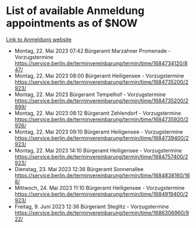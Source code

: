 # List of available Anmeldung appointments as of $NOW
[Link to Anmeldung website](https://service.berlin.de/terminvereinbarung/termin/tag.php?termin=1&anliegen[]=120686&dienstleisterlist=122210,122217,327316,122219,327312,122227,327314,122231,327346,122243,327348,122254,122252,329742,122260,329745,122262,329748,122271,327278,122273,327274,122277,327276,330436,122280,327294,122282,327290,122284,327292,122291,327270,122285,327266,122286,327264,122296,327268,150230,329760,122297,327286,122294,327284,122312,329763,122314,329775,122304,327330,122311,327334,122309,327332,317869,122281,327352,122279,329772,122283,122276,327324,122274,327326,122267,329766,122246,327318,122251,327320,122257,327322,122208,327298,122226,327300&herkunft=http%3A%2F%2Fservice.berlin.de%2Fdienstleistung%2F120686%2F)
- Montag, 22. Mai 2023 07:42 Bürgeramt Marzahner Promenade - Vorzugstermine https://service.berlin.de/terminvereinbarung/termin/time/1684734120/847/
- Montag, 22. Mai 2023 08:00 Bürgeramt Heiligensee - Vorzugstermine https://service.berlin.de/terminvereinbarung/termin/time/1684735200/2923/
- Montag, 22. Mai 2023  Bürgeramt Tempelhof - Vorzugstermine https://service.berlin.de/terminvereinbarung/termin/time/1684735200/2899/
- Montag, 22. Mai 2023 08:12 Bürgeramt Zehlendorf - Vorzugstermine https://service.berlin.de/terminvereinbarung/termin/time/1684735920/2926/
- Montag, 22. Mai 2023 09:10 Bürgeramt Heiligensee - Vorzugstermine https://service.berlin.de/terminvereinbarung/termin/time/1684739400/2923/
- Montag, 22. Mai 2023 14:10 Bürgeramt Heiligensee - Vorzugstermine https://service.berlin.de/terminvereinbarung/termin/time/1684757400/2923/
- Dienstag, 23. Mai 2023 12:36 Bürgeramt Sonnenallee https://service.berlin.de/terminvereinbarung/termin/time/1684838160/168/
- Mittwoch, 24. Mai 2023 11:10 Bürgeramt Heiligensee - Vorzugstermine https://service.berlin.de/terminvereinbarung/termin/time/1684919400/2923/
- Freitag, 9. Juni 2023 12:36 Bürgeramt Steglitz - Vorzugstermine https://service.berlin.de/terminvereinbarung/termin/time/1686306960/922/
